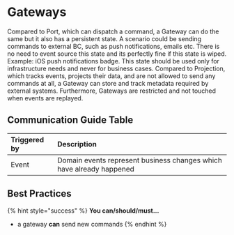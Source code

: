 # Gateways

Compared to Port, which can dispatch a command, a Gateway can do the same but it also has a persistent state. A scenario could be sending commands to external BC, such as push notifications, emails etc. There is no need to event source this state and its perfectly fine if this state is wiped. Example: iOS push notifications badge. This state should be used only for infrastructure needs and never for business cases. Compared to Projection, which tracks events, projects their data, and are not allowed to send any commands at all, a Gateway can store and track metadata required by external systems. Furthermore, Gateways are restricted and not touched when events are replayed.

## Communication Guide Table

| Triggered by | Description |
| :--- | :--- |
| Event | Domain events represent business changes which have already happened |

## Best Practices

{% hint style="success" %}
**You can/should/must...**

* a gateway **can** send new commands
{% endhint %}

